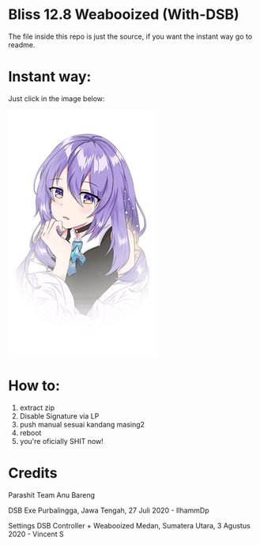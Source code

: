 # Bliss 12.8 Weabooized (With-DSB)
The file inside this repo is just the source, if you want the instant way go to readme.



# Instant way:
Just click in the image below:
<p><a href="https://bit.ly/39WHp1m"> <img src="https://github.com/elzeXD/Bliss-12.8-Weabooized-With-DSB-/blob/master/QueenMoona.png" alt="Download ZIP" /></a></p>

# How to:
1. extract zip
2. Disable Signature via LP
3. push manual sesuai kandang masing2
4. reboot
5. you're oficially SHIT now!

# Credits
Parashit Team
Anu Bareng

DSB Exe
Purbalingga, Jawa Tengah, 27 Juli 2020 - IlhammDp

Settings DSB Controller + Weabooized
Medan, Sumatera Utara, 3 Agustus 2020 - Vincent S
